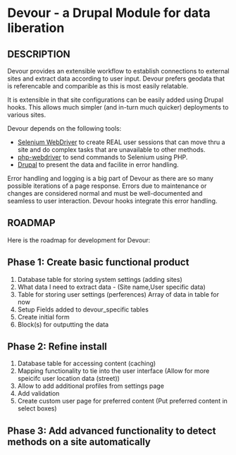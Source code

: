 Devour - a Drupal Module for data liberation
============================================

##  DESCRIPTION
Devour provides an extensible workflow to establish connections to external sites and extract data according to user input. Devour prefers geodata that is referencable and comparible as this is most easily relatable.

It is extensible in that site configurations can be easily added using Drupal hooks. This allows much simpler (and in-turn much quicker) deployments to various sites. 

Devour depends on the following tools:

*	[Selenium WebDriver](http://docs.seleniumhq.org) to create REAL user sessions that can move thru a site and do complex tasks that are unavailable to other methods. 
*	[php-webdriver](https://github.com/php-webdriver) to send commands to Selenium using PHP.
*	[Drupal](http://www.drupal.org) to present the data and facilite in error handling.


Error handling and logging is a big part of Devour as there are so many possible iterations of a page response. Errors due to maintenance or changes are considered normal and must be well-documented and seamless to user interaction. Devour hooks integrate this error handling.



## ROADMAP

Here is the roadmap for development for Devour:

## Phase 1: Create basic functional product
1. Database table for storing system settings (adding sites)
2. What data I need to extract data - (Site name,User specific data)
3. Table for storing user settings (perferences) Array of data in table for now
4. Setup Fields added to devour_specific tables
5. Create initial form												
6. Block(s) for outputting the data
		
## Phase 2: Refine install
1. Database table for accessing content (caching)
2. Mapping functionality to tie into the user interface (Allow for more speicifc user location data (street))
3. Allow to add additional profiles from settings page
4. Add validation
5. Create custom user page for preferred content (Put preferred content in select boxes)
		 	
## Phase 3: Add advanced functionality to detect methods on a site automatically

